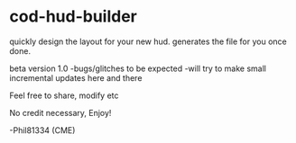 # cod-hud-builder
quickly design the layout for your new hud. generates the file for you once done.


beta version 1.0
-bugs/glitches to be expected
-will try to make small incremental updates here and there

Feel free to share, modify etc

No credit necessary, Enjoy!

-Phil81334 (CME)
